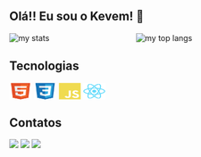 ## Olá!! Eu sou o Kevem! 👋
<div style="display: flex">
  <img alt="my stats" width="45%" src="https://github-readme-stats.vercel.app/api?username=KevLima&show_icons=true&theme=dark">
  <img alt="my top langs" width="45%" src="https://github-readme-stats.vercel.app/api/top-langs/?username=KevLima&show_icons=true&theme=dark">
</div>

## Tecnologias
<div>
  <img align="center" alt="Kev-HTML" height="30" width="40" src="https://raw.githubusercontent.com/devicons/devicon/master/icons/html5/html5-original.svg">
  <img align="center" alt="Kev-CSS" height="30" width="40" src="https://raw.githubusercontent.com/devicons/devicon/master/icons/css3/css3-original.svg">
  <img align="center" alt="Kev-Js" height="30" width="40" src="https://raw.githubusercontent.com/devicons/devicon/master/icons/javascript/javascript-plain.svg">
  <img align="center" alt="Kev-React" height="30" width="40" src="https://raw.githubusercontent.com/devicons/devicon/master/icons/react/react-original.svg">
</div>
  
## Contatos
<div> 
  <a href="https://www.instagram.com/kev.limma?igsh=MTF6Z2lldGIxanJjNQ==" target="_blank"><img src="https://img.shields.io/badge/-Instagram-%23E4405F?style=for-the-badge&logo=instagram&logoColor=white" target="_blank"></a>
  <a href="https://discord.gg/D7sUVVCd" target="_blank"><img src="https://img.shields.io/badge/Discord-7289DA?style=for-the-badge&logo=discord&logoColor=white" target="_blank"></a>
  <a href="https://www.linkedin.com/in/kevem-lima-2a376b386?utm_source=share&utm_campaign=share_via&utm_content=profile&utm_medium=android_app" target="_blank"><img src="https://img.shields.io/badge/-LinkedIn-%230077B5?style=for-the-badge&logo=linkedin&logoColor=white" target="_blank"></a> 
</div>
